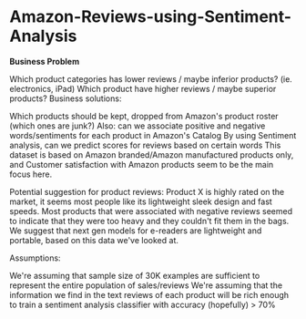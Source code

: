 # Amazon-Reviews-using-Sentiment-Analysis


****Business Problem****

Which product categories has lower reviews / maybe inferior products? (ie. electronics, iPad)
Which product have higher reviews / maybe superior products?
Business solutions:

Which products should be kept, dropped from Amazon's product roster (which ones are junk?)
Also: can we associate positive and negative words/sentiments for each product in Amazon's Catalog
By using Sentiment analysis, can we predict scores for reviews based on certain words
This dataset is based on Amazon branded/Amazon manufactured products only, and Customer satisfaction with Amazon products seem to be the main focus here.

Potential suggestion for product reviews:
Product X is highly rated on the market, it seems most people like its lightweight sleek design and fast speeds. Most products that were associated with negative reviews seemed to indicate that they were too heavy and they couldn't fit them in the bags. We suggest that next gen models for e-readers are lightweight and portable, based on this data we've looked at.

Assumptions:

We're assuming that sample size of 30K examples are sufficient to represent the entire population of sales/reviews
We're assuming that the information we find in the text reviews of each product will be rich enough to train a sentiment analysis classifier with accuracy (hopefully) > 70%


